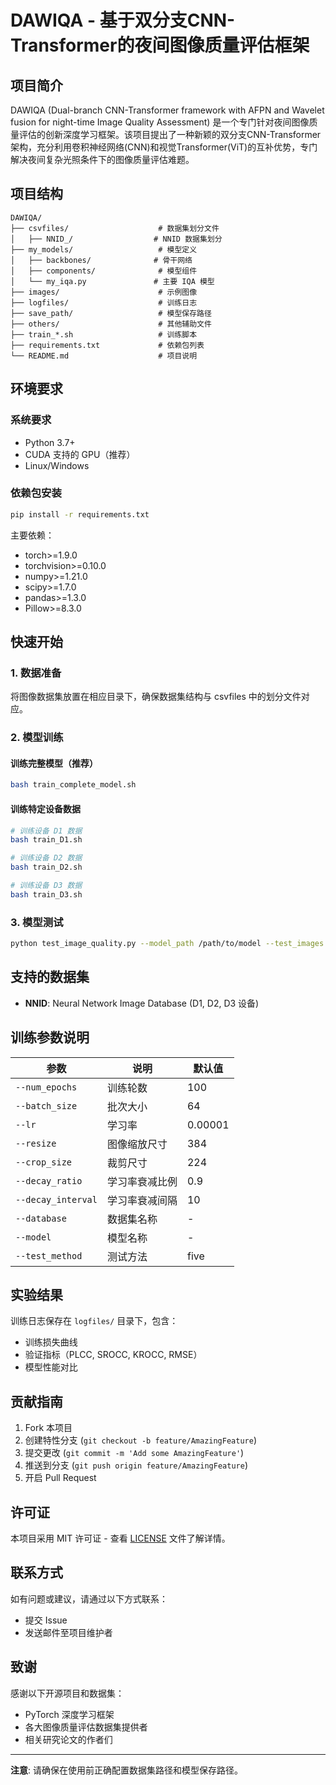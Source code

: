 # DAWIQA - 基于双分支CNN-Transformer的夜间图像质量评估框架

## 项目简介

DAWIQA (Dual-branch CNN-Transformer framework with AFPN and Wavelet fusion for night-time Image Quality Assessment) 是一个专门针对夜间图像质量评估的创新深度学习框架。该项目提出了一种新颖的双分支CNN-Transformer架构，充分利用卷积神经网络(CNN)和视觉Transformer(ViT)的互补优势，专门解决夜间复杂光照条件下的图像质量评估难题。

## 项目结构

```
DAWIQA/
├── csvfiles/                    # 数据集划分文件
│   ├── NNID_/                  # NNID 数据集划分
├── my_models/                   # 模型定义
│   ├── backbones/              # 骨干网络
│   ├── components/              # 模型组件
│   └── my_iqa.py               # 主要 IQA 模型
├── images/                      # 示例图像
├── logfiles/                    # 训练日志
├── save_path/                   # 模型保存路径
├── others/                      # 其他辅助文件
├── train_*.sh                   # 训练脚本
├── requirements.txt             # 依赖包列表
└── README.md                    # 项目说明
```

## 环境要求

### 系统要求
- Python 3.7+
- CUDA 支持的 GPU（推荐）
- Linux/Windows

### 依赖包安装

```bash
pip install -r requirements.txt
```

主要依赖：
- torch>=1.9.0
- torchvision>=0.10.0
- numpy>=1.21.0
- scipy>=1.7.0
- pandas>=1.3.0
- Pillow>=8.3.0

## 快速开始

### 1. 数据准备

将图像数据集放置在相应目录下，确保数据集结构与 csvfiles 中的划分文件对应。

### 2. 模型训练

#### 训练完整模型（推荐）
```bash
bash train_complete_model.sh
```

#### 训练特定设备数据
```bash
# 训练设备 D1 数据
bash train_D1.sh

# 训练设备 D2 数据
bash train_D2.sh

# 训练设备 D3 数据
bash train_D3.sh
```


### 3. 模型测试

```bash
python test_image_quality.py --model_path /path/to/model --test_images /path/to/images
```


## 支持的数据集

- **NNID**: Neural Network Image Database (D1, D2, D3 设备)


## 训练参数说明

| 参数 | 说明 | 默认值 |
|------|------|--------|
| `--num_epochs` | 训练轮数 | 100 |
| `--batch_size` | 批次大小 | 64 |
| `--lr` | 学习率 | 0.00001 |
| `--resize` | 图像缩放尺寸 | 384 |
| `--crop_size` | 裁剪尺寸 | 224 |
| `--decay_ratio` | 学习率衰减比例 | 0.9 |
| `--decay_interval` | 学习率衰减间隔 | 10 |
| `--database` | 数据集名称 | - |
| `--model` | 模型名称 | - |
| `--test_method` | 测试方法 | five |

## 实验结果

训练日志保存在 `logfiles/` 目录下，包含：
- 训练损失曲线
- 验证指标（PLCC, SROCC, KROCC, RMSE）
- 模型性能对比


## 贡献指南

1. Fork 本项目
2. 创建特性分支 (`git checkout -b feature/AmazingFeature`)
3. 提交更改 (`git commit -m 'Add some AmazingFeature'`)
4. 推送到分支 (`git push origin feature/AmazingFeature`)
5. 开启 Pull Request

## 许可证

本项目采用 MIT 许可证 - 查看 [LICENSE](LICENSE) 文件了解详情。

## 联系方式

如有问题或建议，请通过以下方式联系：
- 提交 Issue
- 发送邮件至项目维护者

## 致谢

感谢以下开源项目和数据集：
- PyTorch 深度学习框架
- 各大图像质量评估数据集提供者
- 相关研究论文的作者们

---

**注意**: 请确保在使用前正确配置数据集路径和模型保存路径。
        
